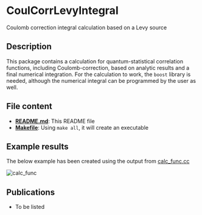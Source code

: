 # CoulCorrLevyIntegral

 Coulomb correction integral calculation based on a Levy source

## Description
This package contains a calculation for quantum-statistical correlation functions, including Coulomb-correction, based on analytic results and a final numerical integration. For the calculation to work, the `boost` library is needed, although the numerical integral can be programmed by the user as well.

## File content
- [**README.md**](https://github.com/csanadm/CoulCorrLevyIntegral/blob/master/README.md): This README file
- [**Makefile**](https://github.com/csanadm/CoulCorrLevyIntegral/blob/main/Makefile): Using `make all`, it will create an executable

## Example results
The below example has been created using the output from [calc_func.cc](https://github.com/csanadm/coulcorrlevyparam/blob/main/calc_func.cc)

![calc_func](https://user-images.githubusercontent.com/38218165/188124611-14cda30a-82ac-4a4d-9944-7dad7c0fe57c.png)


## Publications
- To be listed

